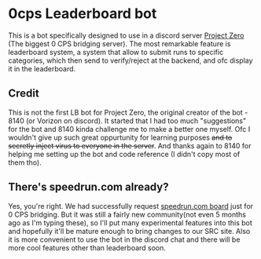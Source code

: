 # 0cps Leaderboard bot
This is a bot specifically designed to use in a discord server [Project Zero](<https://discord.gg/ywjy2Gx3>) (The biggest 0 CPS bridging server). The most remarkable feature is leaderboard system, a system that allow to submit runs to specific categories, which then send to verify/reject at the backend, and ofc display it in the leaderboard.

## Credit
This is not the first LB bot for Project Zero, the original creator of the bot - 8140 (or Vorizon on discord). It started that I had too much "suggestions" for the bot and 8140 kinda challenge me to make a better one myself. Ofc I wouldn't give up such great oppurtunity for learning purposes ~~and to secretly inject virus to everyone in the server~~. And thanks again to 8140 for helping me setting up the bot and code reference (I didn't copy most of them tho). 

## There's speedrun.com already?
Yes, you're right. We had successfully request [speedrun.com board](<https://www.speedrun.com/0cps>) just for 0 CPS bridging. But it was still a fairly new community(not even 5 months ago as I'm typing these), so I'll put many experimental features into this bot and hopefully it'll be mature enough to bring changes to our SRC site. Also it is more convenient to use the bot in the discord chat and there will be more cool features other than leaderboard soon.
